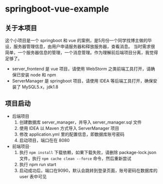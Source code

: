 # springboot-vue-example
## 关于本项目
这个小项目是一个 springboot 和 vue 的案例，是5月份一个同学找博主做的毕设，服务器管理信息，由用户申请服务器和释放服务器，查看消息。
当时需求很简单，一个服务器信息的管理，一个消息管理。作为理解前后端项目分离，我觉得足够了。

- server_frontend 是 vue 项目，请使用 WebStorm 之类前端工具打开，请确保已安装 node 和 npm
- ServerManager 是 springboot 项目，请使用 IDEA 等后端工具打开，确保安装了 MySQL5.x，jdk1.8

## 项目启动
- 后端项目
  1. 创建数据库 server_manager，并导入 server_manager.sql 文件
  2. 使用 IDEA 以 Maven 方式导入 ServerManager 项目
  3. 修改 application.yml 里的配置信息，即数据库账号密码
  4. 启动项目，端口在在 8080
- 前端项目·
  1. 执行 `npm install` 下载依赖，如果下载失败，请删除 package-lock.json 文件，执行 `npm cache clean --force` 命令，然后重新尝试
  2. 执行 npm run start
  3. 启动成功后，端口在9090，默认会跳转到登录页面，账号密码在数据库的 user 表中可见
 
  

